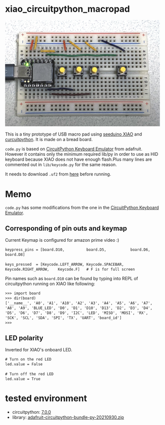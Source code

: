 # xiao_circuitpython_macropad

![bread board photo](./img.jpeg)

This is a tiny prototype of USB macro pad using [seeduino XIAO](https://wiki.seeedstudio.com/Seeeduino-XIAO/) and [curcuitpython](https://circuitpython.org/).
It is made on a bread board.

`code.py` is based on [CircuitPython Keyboard Emulator](https://learn.adafruit.com/circuitpython-essentials/circuitpython-hid-keyboard-and-mouse#circuitpython-keyboard-emulator-2985260-1) from adafruit. However it contains only the minimum required lib/py in order to use as HID keyboard because XIAO does not have enough flash.Plus many lines are commented out in `lib/keycode.py` for the same reason.

It needs to download `.uf2` from [here](https://circuitpython.org/board/seeeduino_xiao/) before running.

# Memo

`code.py` has some modifications from the one in the [CircuitPython Keyboard Emulator](https://learn.adafruit.com/circuitpython-essentials/circuitpython-hid-keyboard-and-mouse#circuitpython-keyboard-emulator-2985260-1).

## Corresponding of pin outs and keymap 

Current Keymap is configured for amazon prime video :)

```
keypress_pins = [board.D10,          board.D5,           board.D6,               board.D8]

keys_pressed  = [Keycode.LEFT_ARROW, Keycode.SPACEBAR,   Keycode.RIGHT_ARROW,    Keycode.F]   # F is for full screen
```

Pin names such as `board.D10` can be found by typing into REPL of circuitpython running on XIAO like following:
```
>>> import board
>>> dir(board)
['__name__', 'A0', 'A1', 'A10', 'A2', 'A3', 'A4', 'A5', 'A6', 'A7', 'A8', 'A9', 'BLUE_LED', 'D0', 'D1', 'D10', 'D13', 'D2', 'D3', 'D4', 'D5', 'D6', 'D7', 'D8', 'D9', 'I2C', 'LED', 'MISO', 'MOSI', 'RX', 'SCK', 'SCL', 'SDA', 'SPI', 'TX', 'UART', 'board_id']
>>>
```

## LED polarity

Inverted for XIAO's onboard LED.

```
# Turn on the red LED
led.value = False

# Turn off the red LED
led.value = True
```

# tested environment

- circuitpython: [7.0.0](https://circuitpython.org/board/seeeduino_xiao/)
- library: [adafruit-circuitpython-bundle-py-20210930.zip](https://circuitpython.org/libraries)

